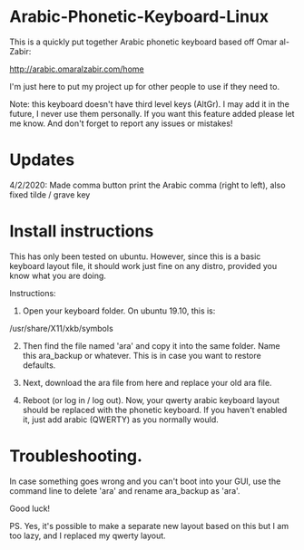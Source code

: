 # Arabic-Phonetic-Keyboard-Linux


This is a quickly put together Arabic phonetic keyboard based off Omar al-Zabir:

http://arabic.omaralzabir.com/home

I'm just here to put my project up for other people to use if they need to.

Note: this keyboard doesn't have third level keys (AltGr). I may add it in the future, I never use them personally. If you want this feature added please let me know. And don't forget to report any issues or mistakes!

# Updates

4/2/2020: Made comma button print the Arabic comma (right to left), also fixed tilde / grave key 

# Install instructions

This has only been tested on ubuntu. However, since this is a basic keyboard layout file, 
it should work just fine on any distro, provided you know what you are doing.

Instructions:

1. Open your keyboard folder. On ubuntu 19.10, this is:

/usr/share/X11/xkb/symbols

2. Then find the file named 'ara' and copy it into the same folder. 
Name this ara_backup or whatever. This is in case you want to restore defaults.

3. Next, download the ara file from here and replace your old ara file. 

4. Reboot (or log in / log out). Now, your qwerty arabic keyboard layout
should be replaced with the phonetic keyboard. If you haven't enabled it,
just add arabic (QWERTY) as you normally would.

# Troubleshooting.

In case something goes wrong and you can't boot into your GUI,
use the command line to delete 'ara' and rename ara_backup as 'ara'.

Good luck!

PS. Yes, it's possible to make a separate new layout based on this but 
I am too lazy, and I replaced my qwerty layout.

